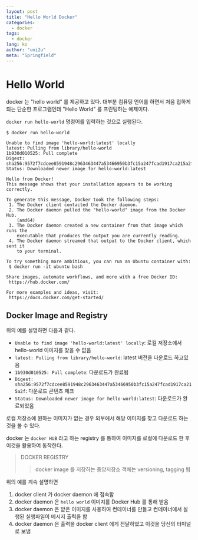 ```yaml
---
layout: post
title: "Hello World Docker"
categories:
  - docker
tags:
  - docker
lang: ko
author: "uni2u"
meta: "Springfield"
---
```


# Hello World

docker 는 "hello world" 를 제공하고 있다. 대부분 컴퓨팅 언어를 하면서 처음 접하게 되는 단순한 프로그램인데 "Hello World" 를 프린팅하는 예제이다.

`docker run hello-world` 명령어를 입력하는 것으로 실행된다.

```
$ docker run hello-world

Unable to find image 'hello-world:latest' locally
latest: Pulling from library/hello-world
1b930d010525: Pull complete
Digest: sha256:9572f7cdcee8591948c2963463447a53466950b3fc15a247fcad1917ca215a2f
Status: Downloaded newer image for hello-world:latest

Hello from Docker!
This message shows that your installation appears to be working correctly.

To generate this message, Docker took the following steps:
 1. The Docker client contacted the Docker daemon.
 2. The Docker daemon pulled the "hello-world" image from the Docker Hub.
    (amd64)
 3. The Docker daemon created a new container from that image which runs the
    executable that produces the output you are currently reading.
 4. The Docker daemon streamed that output to the Docker client, which sent it
    to your terminal.

To try something more ambitious, you can run an Ubuntu container with:
 $ docker run -it ubuntu bash

Share images, automate workflows, and more with a free Docker ID:
 https://hub.docker.com/

For more examples and ideas, visit:
 https://docs.docker.com/get-started/
```

## Docker Image and Registry

위의 예를 설명하면 다음과 같다.

- `Unable to find image 'hello-world:latest' locally`: 로컬 저장소에서 hello-world 이미지를 찾을 수 없음
- `latest: Pulling from library/hello-world`: latest 버전을 다운로드 하고있음
- `1b930d010525: Pull complete`: 다운로드가 완료됨
- `Digest: sha256:9572f7cdcee8591948c2963463447a53466950b3fc15a247fcad1917ca215a2f`: 다운로드 콘텐츠 체크
- `Status: Downloaded newer image for hello-world:latest`: 다운로드가 완료되었음

로컬 저장소에 원하는 이미지가 없는 경우 외부에서 해당 이미지를 찾고 다운로드 하는 것을 볼 수 있다.

docker 는 `docker HUB` 라고 하는 registry 를 통하여 이미지를 로컬에 다운로드 한 후 이것을 활용하여 동작한다.

> DOCKER REGISTRY
>
>> docker image 를 저장하는 중앙저장소
>> 객체는 versioning, tagging 됨

위의 예를 계속 설명하면

1. docker client 가 docker daemon 에 접속함
2. docker daemon 은 `hello world` 이미지를 Docker Hub 를 통해 받음
3. docker daemon 은 받은 이미지를 사용하여 컨테이너를 만들고 컨테이너에서 실행된 실행파일이 메시지 출력을 함
4. docker daemon 은 출력을 docker client 에게 전달하였고 이것을 당신의 터미널로 보냄
